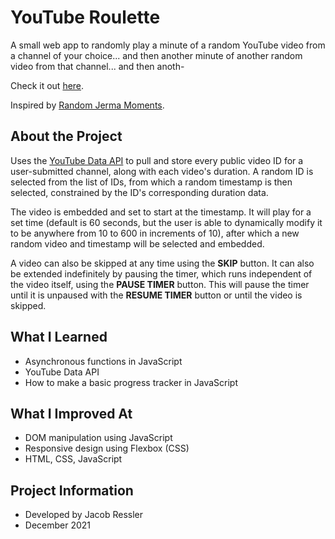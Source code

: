 # YouTube Roulette

A small web app to randomly play a minute of a random YouTube video from a channel of your choice... and then another minute of another random video from that channel... and then anoth-

Check it out [here](https://jacob-ressler.github.io/youtube-roulette).

Inspired by [Random Jerma Moments](https://jerma.org/random).

## About the Project

Uses the [YouTube Data API](https://developers.google.com/youtube/v3) to pull and store every public video ID for a user-submitted channel, along with each video's duration. A random ID is selected from the list of IDs, from which a random timestamp is then selected, constrained by the ID's corresponding duration data.

The video is embedded and set to start at the timestamp. It will play for a set time (default is 60 seconds, but the user is able to dynamically modify it to be anywhere from 10 to 600 in increments of 10), after which a new random video and timestamp will be selected and embedded.

A video can also be skipped at any time using the **SKIP** button. It can also be extended indefinitely by pausing the timer, which runs independent of the video itself, using the **PAUSE TIMER** button. This will pause the timer until it is unpaused with the **RESUME TIMER** button or until the video is skipped.

## What I Learned

- Asynchronous functions in JavaScript
- YouTube Data API
- How to make a basic progress tracker in JavaScript

## What I Improved At

- DOM manipulation using JavaScript
- Responsive design using Flexbox (CSS)
- HTML, CSS, JavaScript

## Project Information

- Developed by Jacob Ressler
- December 2021

